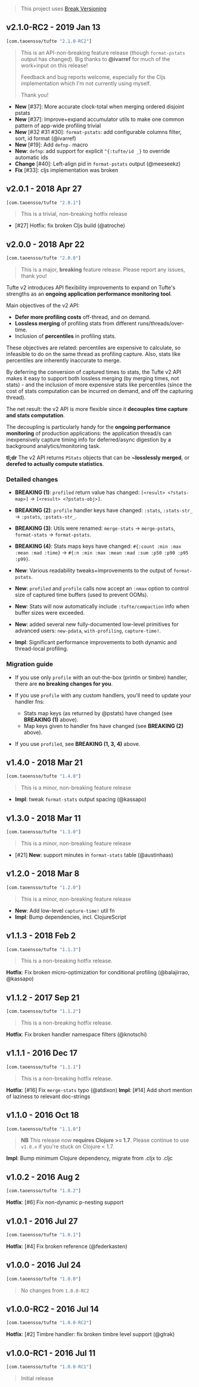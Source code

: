 > This project uses [Break Versioning](https://github.com/ptaoussanis/encore/blob/master/BREAK-VERSIONING.md)

## v2.1.0-RC2 - 2019 Jan 13

```clojure
[com.taoensso/tufte "2.1.0-RC2"]
```

> This is an API-non-breaking feature release (though `format-pstats` output has changed). Big thanks to **@ivarref** for much of the work+input on this release!
>
> Feedback and bug reports welcome, especially for the Cljs implementation which I'm not currently using myself.
>
> Thank you!

* **New** [#37]: More accurate clock-total when merging ordered disjoint pstats
* **New** [#37]: Improve+expand accumulator utils to make one common pattern of app-wide profiling trivial
* **New** [#32 #31 #30]: `format-pstats`: add configurable columns filter, sort, id format (@ivarref)
* **New** [#19]: Add `defnp-` macro
* **New**: `defnp`: add support for explicit `^{:tufte/id _}` to override automatic ids
* **Change** [#40]: Left-align pid in `format-pstats` output (@meeseekz)
* **Fix** [#33]: cljs implementation was broken

## v2.0.1 - 2018 Apr 27

```clojure
[com.taoensso/tufte "2.0.1"]
```

> This is a trivial, non-breaking hotfix release

* [#27] Hotfix: fix broken Cljs build (@atroche)

## v2.0.0 - 2018 Apr 22

```clojure
[com.taoensso/tufte "2.0.0"]
```

> This is a major, **breaking** feature release. Please report any issues, thank you!

Tufte v2 introduces API flexibility improvements to expand on Tufte's strengths as an **ongoing application performance monitoring tool**.

Main objectives of the v2 API:

  - **Defer more profiling costs** off-thread, and on demand.
  - **Lossless merging** of profiling stats from different runs/threads/over-time.
  - Inclusion of **percentiles** in profiling stats.

These objectives are related: percentiles are expensive to calculate, so infeasible to do on the same thread as profiling capture. Also, stats like percentiles are inherently inaccurate to merge.

By deferring the conversion of captured times to stats, the Tufte v2 API makes it easy to support both lossless merging (by merging times, not stats) - and the inclusion of more expensive stats like percentiles (since the cost of stats computation can be incurred on demand, and off the capturing thread).

The net result: the v2 API is more flexible since it **decouples time capture and stats computation**.

The decoupling is particularly handy for the **ongoing performance monitoring** of production applications: the application thread/s can inexpensively capture timing info for deferred/async digestion by a background analytics/monitoring task.

**tl;dr** The v2 API returns `PStats` objects that can be **~losslessly merged**, or **derefed to actually compute statistics**.


### Detailed changes

* **BREAKING (1)**: `profiled` return value has changed: `[<result> <?stats-map>]` -> `[<result> <?pstats-obj>]`.

* **BREAKING (2)**: `profile` handler keys have changed: `:stats`, `:stats-str_` -> `:pstats`, `:pstats-str_`.

* **BREAKING (3)**: Utils were renamed: `merge-stats` -> `merge-pstats`, `format-stats` -> `format-pstats`.

* **BREAKING (4)**: Stats maps keys have changed: `#{:count :min :max :mean :mad :time}` -> `#{:n :min :max :mean :mad :sum :p50 :p90 :p95 :p99}`.

* **New**: Various readability tweaks+improvements to the output of `format-pstats`.

* **New**: `profiled` and `profile` calls now accept an `:nmax` option to control size of captured time buffers (used to prevent OOMs).

* **New**: Stats will now automatically include `:tufte/compaction` info when buffer sizes were exceeded.

* **New**: added several new fully-documented low-level primitives for advanced users: `new-pdata`, `with-profiling`, `capture-time!`.

* **Impl**: Significant performance improvements to both dynamic and thread-local profiling.


### Migration guide

- If you use only `profile` with an out-the-box (println or timbre) handler, there are **no breaking changes for you**.

- If you use `profile` with any custom handlers, you'll need to update your handler fns:

  - Stats map keys (as returned by @pstats) have changed (see **BREAKING (1)** above).
  - Map keys given to handler fns have changed (see **BREAKING (2)** above).

- If you use `profiled`, see **BREAKING (1, 3, 4)** above.


## v1.4.0 - 2018 Mar 21

```clojure
[com.taoensso/tufte "1.4.0"]
```

> This is a minor, non-breaking feature release

* **Impl**: tweak `format-stats` output spacing (@kassapo)

## v1.3.0 - 2018 Mar 11

```clojure
[com.taoensso/tufte "1.3.0"]
```

> This is a minor, non-breaking feature release

* [#21] **New**: support minutes in `format-stats` table (@austinhaas)

## v1.2.0 - 2018 Mar 8

```clojure
[com.taoensso/tufte "1.2.0"]
```

> This is a minor, non-breaking feature release

* **New**: Add low-level `capture-time!` util fn
* **Impl**: Bump dependencies, incl. ClojureScript

## v1.1.3 - 2018 Feb 2

```clojure
[com.taoensso/tufte "1.1.3"]
```

> This is a non-breaking hotfix release.

**Hotfix**: Fix broken micro-optimization for conditional profiling (@balajirrao, @kassapo)

## v1.1.2 - 2017 Sep 21

```clojure
[com.taoensso/tufte "1.1.2"]
```

> This is a non-breaking hotfix release.

**Hotfix**: Fix broken handler namespace filters (@knotschi)

## v1.1.1 - 2016 Dec 17

```clojure
[com.taoensso/tufte "1.1.1"]
```

> This is a non-breaking hotfix release.

**Hotfix**: [#16] Fix `merge-stats` typo (@atdixon)
**Impl**: [#14] Add short mention of laziness to relevant doc-strings

## v1.1.0 - 2016 Oct 18

```clojure
[com.taoensso/tufte "1.1.0"]
```

> **NB** This release now **requires Clojure >= 1.7**. Please continue to use `v1.0.x` if you're stuck on Clojure < 1.7.

**Impl**: Bump minimum Clojure dependency, migrate from .cljx to .cljc

## v1.0.2 - 2016 Aug 2

```clojure
[com.taoensso/tufte "1.0.2"]
```

**Hotfix**: [#6] Fix non-dynamic p-nesting support

## v1.0.1 - 2016 Jul 27

```clojure
[com.taoensso/tufte "1.0.1"]
```

**Hotfix**: [#4] Fix broken reference (@federkasten)

## v1.0.0 - 2016 Jul 24

```clojure
[com.taoensso/tufte "1.0.0"]
```

> No changes from `1.0.0-RC2`

## v1.0.0-RC2 - 2016 Jul 14

```clojure
[com.taoensso/tufte "1.0.0-RC2"]
```

**Hotfix**: [#2] Timbre handler: fix broken timbre level support (@gtrak)

## v1.0.0-RC1 - 2016 Jul 11

```clojure
[com.taoensso/tufte "1.0.0-RC1"]
```

> Initial release
